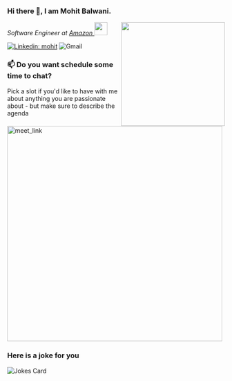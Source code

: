 ### Hi there 👋, I am Mohit Balwani.
<img align='right' src="https://media.giphy.com/media/GQty4dYXeVkOeMzqVx/giphy.gif" width="240">
<p><em>Software Engineer at <a href="https://www.amazon.com/">Amazon
</a><img src="https://media.giphy.com/media/WUlplcMpOCEmTGBtBW/giphy.gif" width="30"> 
</em></p>

[![Linkedin: mohit](https://img.shields.io/badge/-mohit-blue?style=flat-square&logo=Linkedin&logoColor=white&link=https://www.linkedin.com/in/mohit-balwani-304153190/)](https://www.linkedin.com/in/mohit-balwani-304153190/)
![Gmail](https://img.shields.io/badge/Gmail-D14836?style=flat-square&logo=gmail&logoColor=white)


### 📫 Do you want schedule some time to chat?
Pick a slot if you'd like to have with me about anything you are passionate about - but make sure to describe the agenda

<a href="https://calendly.com/mohitbalwani26/30min" target="_blank"><img width="498" alt="meet_link" src="https://user-images.githubusercontent.com/15426564/144297439-f530f383-e73e-41e0-9914-a9b7d3f432e5.png"></a>


### Here is a joke for you

![Jokes Card](https://readme-jokes.vercel.app/api)

